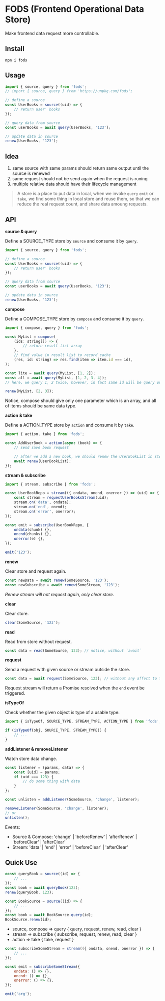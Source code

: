 # FODS (Frontend Operational Data Store)

Make frontend data request more controllable.

## Install

```
npm i fods
```

## Usage

```js
import { source, query } from 'fods';
// import { source, query } from 'https://unpkg.com/fods';

// define a source
const UserBooks = source((uid) => {
    // return user' books
});

// query data from source
const userBooks = await query(UserBooks, '123');

// update data in source
renew(UserBooks, '123');
```

## Idea

1. same source with same params should return same output until the source is renewed
2. same request should not be send again when the request is runing
3. multiple relative data should have their lifecycle management

> A store is a place to put data in local, when we invoke `query` `emit` or `take`, we find some thing in local store and reuse them, so that we can reduce the real request count, and share data amoung requests.

## API

**source & query**

Define a SOURCE_TYPE store by `source` and consume it by `query`.

```js
import { source, query } from 'fods';

// define a source
const UserBooks = source((uid) => {
    // return user' books
});

// query data from source
const userBooks = await query(UserBooks, '123');

// update data in source
renew(UserBooks, '123');
```

**compose**

Define a COMPOSE_TYPE store by `compose` and consume it by `query`.

```js
import { compose, query } from 'fods';

const MyList = compose(
    (ids: string[]) => {
        // return result list array
    },
    // find value in result list to record cache
    (res, id: string) => res.find(item => item.id === id),
);

const lite = await query(MyList, [1, 2]);
const all = await query(MyList, [1, 2, 3, 4]);
// here, we query 1, 2 twice, however, in fact same id will be query only once inside fods

renew(MyList, [2, 3]);
```

Notice, compose should give only one parameter which is an array, and all of items should be same data type.

**action & take**

Define a ACTION_TYPE store by `action` and consume it by `take`.

```js
import { action, take } from 'fods';

const AddUserBook = action(async (book) => {
    // send save book request

    // after we add a new book, we should renew the UserBookList in store
    await renew(UserBookList);
});
```

**stream & subscribe**

```js
import { stream, subscribe } from 'fods';

const UserBookRepo = stream(({ ondata, onend, onerror }) => (uid) => {
    const stream = requestUserBooksStream(uid);
    stream.on('data', ondata);
    stream.on('end', onend);
    stream.on('error', onerror);
});

const emit = subscribe(UserBookRepo, {
    ondata(chunk) {},
    onend(chunks) {},
    onerror(e) {},
});

emit('123');
```

**renew**

Clear store and request again.

```js
const newData = await renew(SomeSource, '123');
const newSubscribe = await renew(SomeStream, '123');
```

*Renew stream will not request again, only clear store.*

**clear**

Clear store.

```js
clear(SomeSource, '123');
```

**read**

Read from store without request.

```js
const data = read(SomeSource, 123); // notice, without `await`
```

**request**

Send a request with given source or stream outside the store.

```js
const data = await request(SomeSource, 123); // without any affect to the store
```

Request stream will return a Promise resolved when the `end` event be triggered.

**isTypeOf**

Check whether the given object is type of a usable type.

```js
import { isTypeOf, SOURCE_TYPE, STREAM_TYPE, ACTION_TYPE } from 'fods';

if (isTypeOf(obj, SOURCE_TYPE, STREAM_TYPE)) {
    // ...
}
```

**addListener & removeListener**

Watch store data change.

```js
const listener = (params, data) => {
    const [uid] = params;
    if (uid === 123) {
        // do some thing with data
    }
};

const unlisten = addListener(SomeSource, 'change', listener);

removeListener(SomeSource, 'change', listener);
// or
unlisten();
```

Events:

- Source & Compose: 'change' | 'beforeRenew' | 'afterRenew' | 'beforeClear' | 'afterClear'
- Stream: 'data' | 'end' | 'error' | 'beforeClear' | 'afterClear'

## Quick Use

```js
const queryBook = source((id) => {
    // ...
});
const book = await queryBook(123);
renew(queryBook, 123);
```

```js
const BookSource = source((id) => {
    // ...
});
const book = await BookSource.query(id);
BookSource.renew(id);
```

- source, compose => query { query, request, renew, read, clear }
- stream => subscribe { subscribe, request, renew, read, clear }
- action => take { take, request }

```js
const subscribeSomeStream = stream(({ ondata, onend, onerror }) => {
    // ...
});

const emit = subscribeSomeStream({
    ondata: () => {},
    onend: () => {},
    onerror: () => {},
});

emit('arg');
```
